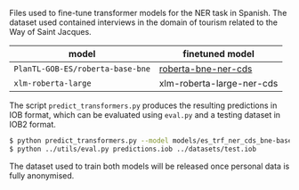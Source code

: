 Files used to fine-tune transformer models for the NER task in Spanish. The dataset used contained interviews in the domain of tourism related to the Way of Saint Jacques.

| model                                | finetuned model |
| ------------------------------------ | ---------------------------------------------------- |
| `PlanTL-GOB-ES/roberta-base-bne`     | [roberta-bne-ner-cds](https://huggingface.co/sdocio/roberta-bne-ner-cds) |
| `xlm-roberta-large`                  | xlm-roberta-large-ner-cds |

The script `predict_transformers.py` produces the resulting predictions in IOB format, which can be evaluated using `eval.py` and a testing dataset in IOB2 format.

```bash
$ python predict_transformers.py --model models/es_trf_ner_cds_bne-base --output_file predictions.iob --test_file dataset/test.json --train_file dataset/train.json
$ python ../utils/eval.py predictions.iob ../datasets/test.iob
```

The dataset used to train both models will be released once personal data is fully anonymised.
